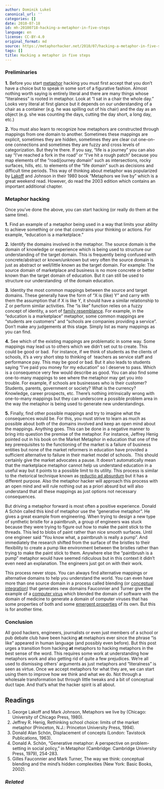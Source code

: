 ```yaml
---
author: Dominik Lukeš
canonical_url: ''
categories: []
date: 2010-07-18
id: mh-20100718-hacking-a-metaphor-in-five-steps
language: en
license: CC-BY-4.0
original_format: md
source: https://metaphorhacker.net/2010/07/hacking-a-metaphor-in-five-steps
tags: []
title: Hacking a metaphor in five steps
---
```


### **Preliminaries**

**1.** Before you start [metaphor](http://en.wikipedia.org/wiki/Metaphor "Metaphor") hacking you must first accept that you don’t have a choice but to speak in some sort of a figurative fashion. Almost nothing worth saying is entirely literal and there are many things whose “literalness” is rooted in metaphor. Look at “I sat in a chair the whole day.” Looks very literal at first glance but it depends on our understanding of a chair as a container (e.g. he was spilling out of his chair) and the day as an object (e.g. she was counting the days, cutting the day short, a long day, etc.)

**2.** You must also learn to recognize how metaphors are constructed through mappings from one domain to another. Sometimes these mappings are explicit, sometimes they are hidden, sometimes they are clear cut one-on-one connections and sometimes they are fuzzy and cross levels of categorization. But they’re there. If you say, “life is a journey” you can also say “I’ve reached a fork in the road” or “I’ve hit a rough patch” because you map elements of the “road/journey domain” such as intersections, rocky surfaces, hills, etc. to elements of the “life domain” such as decisions and difficult time periods. This way of thinking about metaphor was popularized by [Lakoff](http://en.wikipedia.org/wiki/George_Lakoff "George Lakoff") and Johnson in their 1980 book “Metaphors we live by” which is a great weekend read. However, do read the 2003 edition which contains an important additional chapter.

### **Metaphor hacking**

Once you’ve done the above, you can start hacking (or really do them at the same time).

**1.** Find an example of a metaphor being used in a way that limits your ability to achieve something or one that constrains your thinking or actions. For example, “education is a marketplace.”

**2.** Identify the domains involved in the metaphor. The source domain is the domain of knowledge or experience which is being used to structure our understanding of the target domain. This is frequently being confused with concrete/abstract or known/unknown but very often the source domain is just as abstract or well/little known as the target domain. For example: The source domain of marketplace and business is no more concrete or better known than the target domain of education. But it can still be used to structure our understanding  of the domain education.

**3.** Identity the most common mappings between the source and target domains. These generally have the form of “X is (like) Y” and carry with them the assumption that if X is like Y, it should have a similar relationship to Z or perform similar activities. The “is like” function relies on a fuzzy concept of identity, a sort of [family resemblance](http://en.wikipedia.org/wiki/Family_resemblance "Family resemblance"). For example, in the “education is a marketplace” metaphor, some common mappings are “students are customers” and “schools are companies providing a service”. Don’t make any judgements at this stage. Simply list as many mappings as you can find.

**4.** See which of the existing mappings are problematic in some way. Some mappings may lead us to others which we didn’t set out to create. This could be good or bad.  For instance, if we think of students as the clients of schools, it’s a very short step to thinking of  teachers as service staff and performance pay. This may be good or bad. But it also leads to students saying “I’ve paid you money for my education” so I deserve to pass. Which is a consequence very few would describe as good. You can also find some one-to-many mappings to see where the metaphor may get you into trouble. For example, if schools are businesses who is their customer? Students, parents, government or society? What is the currency? Knowledge, career prospects, etc. There’s nothing intrinsically wrong with one-to-many mappings but they can underscore a possible problem area in the way the metaphor is being used to generate new understandings.

**5.** Finally, find other possible mappings and try to imagine what the consequences would be. For this, you must strive to learn as much as possible about both of the domains involved and keep an open mind about the mappings. Anything goes. This can be done in a negative manner to bring into question the premise of the metaphor. For instance, Jeffrey Henig pointed out in his book on the Market Metaphor in education that one of the key prerequisites to the functioning of the market is a failure of business entities but none of the market reformers in education have provided a sufficient alternative to failure in their market model of schools.  This should certainly give the market advocates a pause. It doesn’t automatically mean that the marketplace metaphor cannot help us understand education in a useful way but it points to a possible limit to its utility. This process is similar to the rhetorical technique known as [reductio ad absurdum](http://en.wikipedia.org/wiki/Reductio_ad_absurdum "Reductio ad absurdum") but it has a different purpose. Also the metaphor hacker will approach this process with an open mind and will rule nothing out as a priori absurd but will also understand that all these mappings as just options not necessary consequences.

But driving a metaphor forward is most often a positive experience. Donald A Schön called this kind of metaphor use the “generative metaphor”. He gives a great example from engineering. When trying to design a new type of synthetic bristle for a paintbrush, a group of engineers was stuck because they were trying to figure out how to make the paint stick to the threads. This led to blobs of paint rather than nice smooth surfaces. Until one engineer said “You know what, a paintbrush is really a pump”. And immediately the research shifted from the surface of the bristles to their flexibility to create a pump like environment between the bristles rather than trying to make the paint stick to them. Anywhere else the “paintbrush is a pump” metaphor would have seemed ridiculous but in this context it didn’t even need an explanation. The engineers just got on with their work.

This process never stops. You can always find alternative mappings or alternative domains to help you understand the world. You can even have more than one source domain in a process called blending (or [conceptual integration](http://en.wikipedia.org/wiki/Conceptual_blending "Conceptual blending")) that generates new domains Fauconnier and Turner give the example of a [computer virus](http://en.wikipedia.org/wiki/Computer_virus "Computer virus") which blended the domain of software with the domain of medicine to generate a domain of computer viruses that has some properties of both and some [emergent properties](http://en.wikipedia.org/wiki/Emergence "Emergence") of its own. But this is for another time.

### **Conclusion**

All good hackers, engineers, journalists or even just members of a school or pub debate club have been hacking **at** metaphors ever since the phrase “is like” appeared in human language (and possibly even before). But this post urges a transition from hacking **at** metaphors to hacking metaphors in the best sense of the word. This requires some work at understanding how metaphors work and also getting rid of quite a few prejudices. We’re all used to dismissing others’ arguments as just metaphors and “literalness” is seen as virtue. Once we accept metaphors for what they are, we can start using them to improve how we think and what we do. Not through a wholesale transformation but through little tweaks and a bit of conceptual duct tape. And that’s what the hacker spirit is all about.

**Readings**
------------

1. George Lakoff and Mark Johnson, Metaphors we live by (Chicago: University of Chicago Press, 1980).
2. Jeffrey R. Henig, Rethinking school choice: limits of the market metaphor (Princeton, N.J.: Princeton University Press, 1994).
3. Donald Alan Schön, Displacement of concepts (London: Tavistock Publications, 1963).
4. Donald A. Schön, “Generative metaphor: A perspective on problem-setting in social policy,” in Metaphor (Cambridge: Cambridge University Press, 1979), 254-283.
5. Gilles Fauconnier and Mark Turner, The way we think: conceptual blending and the mind’s hidden complexities (New York: Basic Books, 2002).

### *Related*